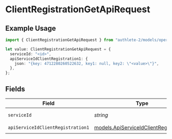 # ClientRegistrationGetApiRequest

## Example Usage

```typescript
import { ClientRegistrationGetApiRequest } from "authlete-2/models/operations";

let value: ClientRegistrationGetApiRequest = {
  serviceId: "<id>",
  apiServiceIdClientRegistration1: {
    json: "{key: 4712280260522632, key1: null, key2: \"<value>\"}",
  },
};
```

## Fields

| Field                                                                                     | Type                                                                                      | Required                                                                                  | Description                                                                               |
| ----------------------------------------------------------------------------------------- | ----------------------------------------------------------------------------------------- | ----------------------------------------------------------------------------------------- | ----------------------------------------------------------------------------------------- |
| `serviceId`                                                                               | *string*                                                                                  | :heavy_check_mark:                                                                        | A service ID.                                                                             |
| `apiServiceIdClientRegistration1`                                                         | [models.ApiServiceIdClientRegistration1](../../models/apiserviceidclientregistration1.md) | :heavy_check_mark:                                                                        | N/A                                                                                       |